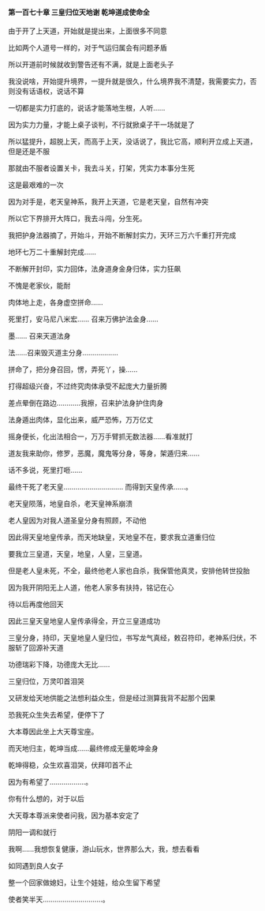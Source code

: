 #### 第一百七十章 三皇归位天地谢 乾坤道成使命全


由于开了上天道，开始就是提出来，上面很多不同意

比如两个人道号一样的，对于气运归属会有问题矛盾

所以开道前时候就收到警告还有不满，就是上面老头子

我没说啥，开始提升境界，一提升就是很久，什么境界我不清楚，我需要实力，否则没有话语权，说话不算

一切都是实力打底的，说话才能落地生根，人听……

因为实力力量，才能上桌子谈判，不行就掀桌子干一场就是了

所以猛提升，超脱上天，而高于上天，没话说了，我比它高，顺利开立成上天道，但是还是不服

那就由不服者设置关卡，我去斗关，打架，凭实力本事分生死

这是最艰难的一次

因为对手是，老天皇神系，我开上天道，它是老天皇，自然有冲突

所以它下界排开大阵口，我去斗闯，分生死。

我把护身法器摘了，开始斗，开始不断解封实力，天环三万六千重打开完成

地环七万二十重解封完成……

不断解开封印，实力回体，法身道身金身归体，实力狂飙

不愧是老家伙，能耐


肉体地上走，各身虚空拼命……

死里打，安马尼八米宏……
召来万佛护法金身……

墨……
召来天道法身

法……召来毁灭道主分身………………

拼命了，把分身召回，愣，弄死丫，操……

打得超级兴奋，不过终究肉体承受不起庞大力量折腾

差点晕倒在路边…………我擦，召来护法身护住肉身

法身遁出肉体，显化出来，威严恐怖，万万亿丈

摇身便长，化出法相合一，万万手臂抓无数法器……看准就打

道友我来助你，修罗，恶魔，魔鬼等分身，等身，架遁归来……

话不多说，死里打咂……

最终干死了老天皇…………………………
而得到天皇传承……。

老天皇陨落，地皇自杀，老天皇神系崩溃

老人皇因为对我人道圣皇分身有照顾，不动他

因此得天皇地皇传承，而天地缺皇，天地皇不在，要求我立道重归位

要我立三皇道，天皇，地皇，人皇，三皇道。

但是老人皇未死，不全，最终他老人家也自杀，我保管他真灵，安排他转世投胎

因为我开阴阳无上人道，他老人家多有扶持，铭记在心

待以后再度他回天

因此三皇天皇地皇人皇传承得全，开立三皇道成功

三皇分身，持印，天皇地皇人皇归位，书写龙气真经，敕召符印，老神系归伏，不服斩了回源补天道

功德瑞彩下降，功德庞大无比……

三皇归位，万灵叩首泪哭

又研发给天地供能之法想利益众生，但是经过测算我背不起那个因果

恐我死众生失去希望，便停下了

大本尊因此坐上大天尊宝座。

而天地归主，乾坤当成……最终修成无量乾坤金身

乾坤得稳，众生欢喜泪哭，伏拜叩首不止

因为有希望了………………。

你有什么想的，对于以后

大天尊本尊派来使者问我，因为基本安定了

阴阳一调和就行

我啊……我想恢复健康，游山玩水，世界那么大，我，想去看看

如同遇到良人女子

整一个回家做媳妇，让生个娃娃，给众生留下希望

使者笑半天…………………………。

